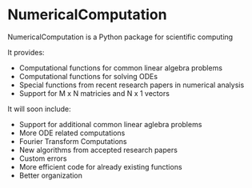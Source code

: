 <h1> NumericalComputation </h1>

NumericalComputation is a Python package for scientific computing

It provides:
* Computational functions for common linear algebra problems
* Computational functions for solving ODEs
* Special functions from recent research papers in numerical analysis
* Support for M x N matricies and N x 1 vectors

It will soon include:
* Support for additional common linear aglebra problems
* More ODE related computations
* Fourier Transform Computations
* New algorithms from accepted research papers
* Custom errors
* More efficient code for already existing functions
* Better organization
